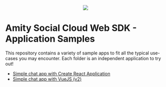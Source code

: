 <p align="center">
  <img src="https://user-images.githubusercontent.com/79140856/112093672-76f09680-8bcc-11eb-9f20-66157948a2fb.png" />
</p>

# Amity Social Cloud Web SDK - Application Samples

This repository contains a variety of sample apps to fit all the typical use-cases you may encounter. Each folder is an independent application to try out!

- [Simple chat app with Create React Application](./tree/main/create-react-app-simple-chat)
- [Simple chat app with VueJS (v2)](./tree/main/vue2-simple-chat)
